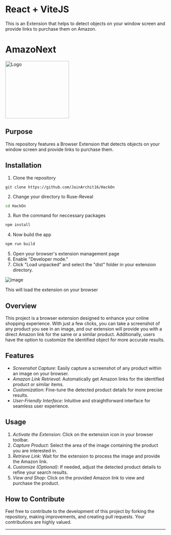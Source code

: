 # React + ViteJS

This is an Extension that helps to detect objects on your window screen and provide links to purchase them on Amazon.

# AmazoNext 

<img src="https://github.com/JainArchit16/HackOn/assets/146457258/998f4bd9-6189-4897-910f-918bff888d49" alt="Logo" width="200" height="180">

## Purpose

This repository features a Browser Extension that detects objects on your window screen and provide links to purchase them.


## Installation

1. Clone the repository

```shell
git clone https://github.com/JainArchit16/HackOn
```

2. Change your directory to Ruse-Reveal

```sh
cd HackOn
```

3. Run the command for neccessary packages

```sh
npm install
```

4. Now build the app

```sh
npm run build
```

5. Open your browser's extension management page
6. Enable "Developer mode."
7. Click "Load unpacked" and select the "dist" folder in your extension directory.

![image](https://github.com/JainArchit16/HackOn/assets/146457258/5dcd5f88-95f6-49d5-bbd7-ebaf34b67416)

This will load the extension on your browser

## Overview
This project is a browser extension designed to enhance your online shopping experience. With just a few clicks, you can take a screenshot of any product you see in an image, and our extension will provide you with a direct Amazon link for the same or a similar product. Additionally, users have the option to customize the identified object for more accurate results.

## Features
- *Screenshot Capture*: Easily capture a screenshot of any product within an image on your browser.
- *Amazon Link Retrieval*: Automatically get Amazon links for the identified product or similar items.
- *Customization*: Fine-tune the detected product details for more precise results.
- *User-Friendly Interface*: Intuitive and straightforward interface for seamless user experience.

## Usage
1. *Activate the Extension*: Click on the extension icon in your browser toolbar.
2. *Capture Product*: Select the area of the image containing the product you are interested in.
3. *Retrieve Link*: Wait for the extension to process the image and provide the Amazon link.
4. *Customize (Optional)*: If needed, adjust the detected product details to refine your search results.
5. *View and Shop*: Click on the provided Amazon link to view and purchase the product.


## How to Contribute

Feel free to contribute to the development of this project by forking the repository, making improvements, and creating pull requests. Your contributions are highly valued.

---
